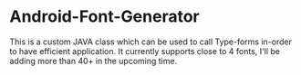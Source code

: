 # Android-Font-Generator
This is a custom JAVA class which can be used to call Type-forms in-order to have efficient application. It currently supports close to 4 fonts, I'll be adding more than 40+ in the upcoming time.
